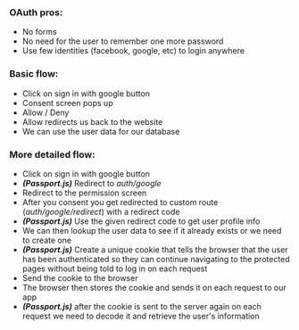 ### OAuth pros:

- No forms
- No need for the user to remember one more password
- Use few identities (facebook, google, etc) to login anywhere

### Basic flow:

- Click on sign in with google button
- Consent screen pops up
- Allow / Deny
- Allow redirects us back to the website
- We can use the user data for our database

### More detailed flow:

- Click on sign in with google button
- **_(Passport.js)_** Redirect to _auth/google_
- Redirect to the permission screen
- After you consent you get redirected to custom route (_auth/google/redirect_) with a redirect code
- **_(Passport.js)_** Use the given redirect code to get user profile info
- We can then lookup the user data to see if it already exists or we need to create one
- **_(Passport.js)_** Create a unique cookie that tells the browser that the user has been authenticated so they can continue navigating to the protected pages without being told to log in on each request
- Send the cookie to the browser
- The browser then stores the cookie and sends it on each request to our app
- **_(Passport.js)_** after the cookie is sent to the server again on each request we need to decode it and retrieve the user's information
